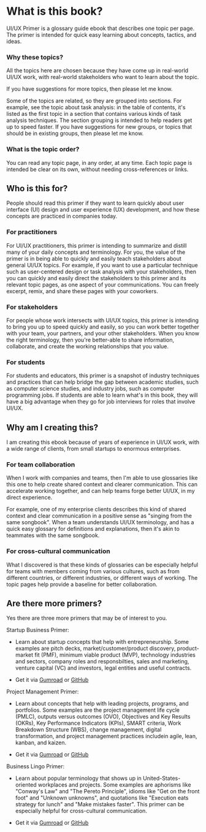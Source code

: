 # What is this book?

UI/UX Primer is a glossary guide ebook that describes one topic per page. The primer is intended for quick easy learning about concepts, tactics, and ideas. 

### Why these topics?

All the topics here are chosen because they have come up in real-world UI/UX work, with real-world stakeholders who want to learn about the topic.

If you have suggestions for more topics, then please let me know.

Some of the topics are related, so they are grouped into sections. For example, see the topic about task analysis: in the table of contents, it's listed as the first topic in a section that contains various kinds of task analysis techniques. The section grouping is intended to help readers get up to speed faster. If you have suggestions for new groups, or topics that should be in existing groups, then please let me know.

### What is the topic order?

You can read any topic page, in any order, at any time. Each topic page is intended be clear on its own, without needing cross-references or links.


## Who is this for?

People should read this primer if they want to learn quickly about user interface (UI) design and user experience (UX) development, and how these concepts are practiced in companies today.

### For practitioners

For UI/UX practitioners, this primer is intending to summarize and distill many of your daily concepts and terminology. For you, the value of the primer is in being able to quickly and easily teach stakeholders about general UI/UX topics. For example, if you want to use a particular technique such as user-centered design or task analysis with your stakeholders, then you can quickly and easily direct the stakeholders to this primer and its relevant topic pages, as one aspect of your communications. You can freely excerpt, remix, and share these pages with your coworkers.

### For stakeholders

For people whose work intersects with UI/UX topics, this primer is intending to bring you up to speed quickly and easily, so you can work better together with your team, your partners, and your other stakeholders. When you know the right terminology, then you're better-able to share information, collaborate, and create the working relationships that you value.

### For students

For students and educators, this primer is a snapshot of industry techniques and practices that can help bridge the gap between academic studies, such as computer science studies, and industry jobs, such as computer programming jobs. If students are able to learn what's in this book, they will have a big advantage when they go for job interviews for roles that involve UI/UX.


## Why am I creating this?

I am creating this ebook because of years of experience in UI/UX work, with a wide range of clients, from small startups to enormous enterprises. 


### For team collaboration

When I work with companies and teams, then I'm able to use glossaries like this one to help create shared context and clearer communication. This can accelerate working together, and can help teams forge better UI/UX, in my direct experience.

For example, one of my enterprise clients describes this kind of shared context and clear communication in a positive sense as "singing from the same songbook". When a team understands UI/UX terminology, and has a quick easy glossary for definitions and explanations, then it's akin to teammates with the same songbook.


### For cross-cultural communication

What I discovered is that these kinds of glossaries can be especially helpful for teams with members coming from various cultures, such as from different countries, or different industries, or different ways of working. The topic pages help provide a baseline for better collaboration.


## Are there more primers?

Yes there are three more primers that may be of interest to you.

Startup Business Primer: 

* Learn about startup concepts that help with entrepreneurship. Some examples are pitch decks, market/customer/product discovery, product-market fit (PMF), minimum viable product (MVP), technology industries and sectors, company roles and responsbilties, sales and marketing, venture capital (VC) and investors, legal entities and useful contracts.

* Get it via [Gumroad](https://gumroad.com/l/startup-business-primer) or [GitHub](https://github.com/sixarm/startup-business-primer)

Project Management Primer:

* Learn about concepts that help with leading projects, programs, and portfolios. Some examples are the project management life cycle (PMLC), outputs versus outcomes (OVO), Objectives and Key Results (OKRs), Key Performance Indicators (KPIs), SMART criteria, Work Breakdown Structure (WBS), change management, digital transformation, and project management practices includein agile, lean, kanban, and kaizen.

* Get it via [Gumroad](https://gumroad.com/l/project-management-primer) or [GitHub](https://github.com/sixarm/project-management-primer)


Business Lingo Primer:

* Learn about popular terminology that shows up in United-States-oriented workplaces and projects. Some examples are aphorisms like "Conway's Law" and "The Pereto Principle", idioms like "Get on the front foot" and "Unknown unknowns", and quotations like "Execution eats strategy for lunch" and "Make mistakes faster". This primer can be especially helpful for cross-cultural communication.

* Get it via [Gumroad](https://gumroad.com/l/business-lingo-primer) or [GitHub](https://github.com/sixarm/business-lingo-primer)

